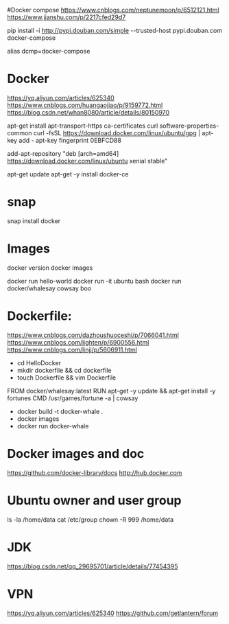 #Docker compose
https://www.cnblogs.com/neptunemoon/p/6512121.html
https://www.jianshu.com/p/2217cfed29d7

pip install -i http://pypi.douban.com/simple --trusted-host pypi.douban.com docker-compose

alias dcmp=docker-compose


# Docker
https://yq.aliyun.com/articles/625340
https://www.cnblogs.com/huangaojiao/p/9159772.html
https://blog.csdn.net/whan8080/article/details/80150970

apt-get install apt-transport-https ca-certificates curl software-properties-common
curl -fsSL https://download.docker.com/linux/ubuntu/gpg | apt-key add -
apt-key fingerprint 0EBFCD88

add-apt-repository "deb [arch=amd64] https://download.docker.com/linux/ubuntu  xenial  stable"

apt-get update
apt-get -y install docker-ce


# snap
snap install docker


# Images
docker version
docker images

docker run hello-world
docker run -it ubuntu bash
docker run docker/whalesay cowsay boo


# Dockerfile:
https://www.cnblogs.com/dazhoushuoceshi/p/7066041.html
https://www.cnblogs.com/lighten/p/6900556.html
https://www.cnblogs.com/linjj/p/5606911.html

- cd HelloDocker
- mkdir dockerfile && cd dockerfile
- touch Dockerfile && vim Dockerfile

FROM docker/whalesay:latest
RUN apt-get -y update && apt-get install -y fortunes
CMD /usr/games/fortune -a | cowsay

- docker build -t docker-whale .
- docker images
- docker run docker-whale


# Docker images and doc
https://github.com/docker-library/docs
http://hub.docker.com


# Ubuntu owner and user group
ls -la /home/data
cat /etc/group
chown -R 999 /home/data


# JDK
https://blog.csdn.net/qq_29695701/article/details/77454395


# VPN
https://yq.aliyun.com/articles/625340
https://github.com/getlantern/forum
